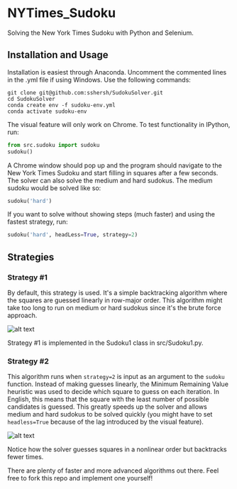 # NYTimes_Sudoku

Solving the New York Times Sudoku with Python and Selenium.

## Installation and Usage

Installation is easiest through Anaconda. Uncomment the commented lines in the .yml file if using Windows. Use the following commands:

```console
git clone git@github.com:sshersh/SudokuSolver.git
cd SudokuSolver
conda create env -f sudoku-env.yml
conda activate sudoku-env
```

The visual feature will only work on Chrome. To test functionality in IPython, run: 
```python
from src.sudoku import sudoku
sudoku()
```

A Chrome window should pop up and the program should navigate to the New York Times Sudoku and start filling in squares after a few seconds. The solver can also solve the medium and hard sudokus. The medium sudoku would be solved like so: 
```python
sudoku('hard')
```

If you want to solve without showing steps (much faster) and using the fastest strategy, run:
```python
sudoku('hard', headLess=True, strategy=2)
```

## Strategies

### Strategy \#1

By default, this strategy is used. It's a simple backtracking algorithm where the squares are guessed linearly in row-major order. This algorithm might take too long to run on medium or hard sudokus since it's the brute force approach. 

![alt text](https://github.com/sshersh/SudokuSolver/blob/master/sudoku2.gif)

Strategy \#1 is implemented in the Sudoku1 class in src/Sudoku1.py.

### Strategy \#2

This algorithm runs when `strategy=2` is input as an argument to the `sudoku` function. Instead of making guesses linearly, the Minimum Remaining Value heuristic was used to decide which square to guess on each iteration. In English, this means that the square with the least number of possible candidates is guessed. This greatly speeds up the solver and allows medium and hard sudokus to be solved quickly (you might have to set `headless=True` because of the lag introduced by the visual feature).  
 
![alt text](https://github.com/sshersh/SudokuSolver/blob/master/sudoku1.gif)

Notice how the solver guesses squares in a nonlinear order but backtracks fewer times. 

There are plenty of faster and more advanced algorithms out there. Feel free to fork this repo and implement one yourself!
